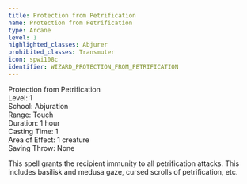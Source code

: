 ```yaml
---
title: Protection from Petrification
name: Protection from Petrification
type: Arcane
level: 1
highlighted_classes: Abjurer
prohibited_classes: Transmuter
icon: spwi108c
identifier: WIZARD_PROTECTION_FROM_PETRIFICATION
---
```

Protection from Petrification  
Level: 1  
School: Abjuration  
Range: Touch  
Duration: 1 hour  
Casting Time: 1  
Area of Effect: 1 creature  
Saving Throw: None  
  
This spell grants the recipient immunity to all petrification attacks. This includes basilisk and medusa gaze, cursed scrolls of petrification, etc.  
